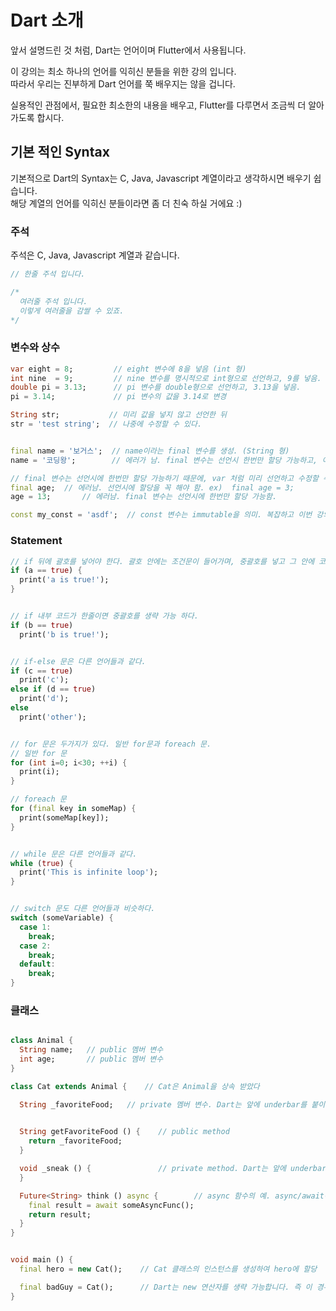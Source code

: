# Dart 소개
앞서 설명드린 것 처럼, Dart는 언어이며 Flutter에서 사용됩니다.  

이 강의는 최소 하나의 언어를 익히신 분들을 위한 강의 입니다.  
따라서 우리는 진부하게 Dart 언어를 쭉 배우지는 않을 겁니다.  

실용적인 관점에서, 필요한 최소한의 내용을 배우고, Flutter를 다루면서 조금씩 더 알아가도록 합시다.  

## 기본 적인 Syntax
기본적으로 Dart의 Syntax는 C, Java, Javascript 계열이라고 생각하시면 배우기 쉽습니다.  
해당 계열의 언어를 익히신 분들이라면 좀 더 친숙 하실 거에요 :)

### 주석
주석은 C, Java, Javascript 계열과 같습니다.
``` dart
// 한줄 주석 입니다.

/*
  여러줄 주석 입니다.
  이렇게 여러줄을 감쌀 수 있죠.
*/
```

### 변수와 상수
``` dart
var eight = 8;         // eight 변수에 8을 넣음 (int 형)
int nine  = 9;         // nine 변수를 명시적으로 int형으로 선언하고, 9를 넣음.
double pi = 3.13;      // pi 변수를 double형으로 선언하고, 3.13을 넣음.
pi = 3.14;             // pi 변수의 값을 3.14로 변경

String str;           // 미리 값을 넣지 않고 선언한 뒤
str = 'test string';  // 나중에 수정할 수 있다.


final name = '보거스';  // name이라는 final 변수를 생성. (String 형)
name = '코딩왕';        // 에러가 남. final 변수는 선언시 한번만 할당 가능하고, 이후에 변경 불가.

// final 변수는 선언시에 한번만 할당 가능하기 때문에, var 처럼 미리 선언하고 수정할 수 없다.
final age;  // 에러남. 선언시에 할당을 꼭 해야 함. ex)  final age = 3;
age = 13;       // 에러남. final 변수는 선언시에 한번만 할당 가능함.

const my_const = 'asdf';  // const 변수는 immutable을 의미. 복잡하고 이번 강의에서 사용할 일이 없으니, 넘깁시다.
```

### Statement
``` dart
// if 뒤에 괄호를 넣어야 한다. 괄호 안에는 조건문이 들어가며, 중괄호를 넣고 그 안에 코드를 입력한다
if (a == true) {
  print('a is true!');
}


// if 내부 코드가 한줄이면 중괄호를 생략 가능 하다.
if (b == true)
  print('b is true!');


// if-else 문은 다른 언어들과 같다.
if (c == true)
  print('c');
else if (d == true)
  print('d');
else
  print('other');


// for 문은 두가지가 있다. 일반 for문과 foreach 문.
// 일반 for 문
for (int i=0; i<30; ++i) {
  print(i);
}

// foreach 문
for (final key in someMap) {
  print(someMap[key]);
}


// while 문은 다른 언어들과 같다.
while (true) {
  print('This is infinite loop');
}


// switch 문도 다른 언어들과 비슷하다.
switch (someVariable) {
  case 1:
    break;
  case 2:
    break;
  default:
    break;
}
```

### 클래스
``` dart

class Animal {
  String name;   // public 멤버 변수
  int age;       // public 멤버 변수
}

class Cat extends Animal {    // Cat은 Animal을 상속 받았다

  String _favoriteFood;   // private 멤버 변수. Dart는 앞에 underbar를 붙이면 private이 된다.
  

  String getFavoriteFood () {    // public method
    return _favoriteFood;
  }

  void _sneak () {               // private method. Dart는 앞에 underbar를 붙이면 private이 된다.
  }

  Future<String> think () async {        // async 함수의 예. async/await에 대해 모르신다면, 일단 넘어가세요.
    final result = await someAsyncFunc();
    return result;
  }
}


void main () {
  final hero = new Cat();    // Cat 클래스의 인스턴스를 생성하여 hero에 할당

  final badGuy = Cat();      // Dart는 new 연산자를 생략 가능합니다. 즉 이 경우도 Cat 인스턴스를 생성하여 badGuy에 할당
}
```